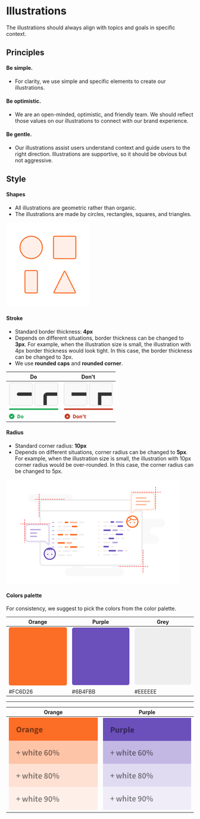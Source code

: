# Illustrations

The illustrations should always align with topics and goals in specific context.

## Principles

#### Be simple.
- For clarity, we use simple and specific elements to create our illustrations.

#### Be optimistic.
- We are an open-minded, optimistic, and friendly team. We should reflect those values on our illustrations to connect with our brand experience.

#### Be gentle.
- Our illustrations assist users understand context and guide users to the right direction. Illustrations are supportive, so it should be obvious but not aggressive. 


## Style

#### Shapes
- All illustrations are geometric rather than organic. 
- The illustrations are made by circles, rectangles, squares, and triangles. 

<img src="img/illustrations-geometric.png" width=224px alt="Example for geometric" />

#### Stroke
- Standard border thickness: **4px**
- Depends on different situations, border thickness can be changed to **3px**. For example, when the illustration size is small, the illustration with 4px border thickness would look tight. In this case, the border thickness can be changed to 3px.
- We use **rounded caps** and **rounded corner**.

| Do | Don't |
| -------- | -------- | 
| <img src="img/illustrations-caps-do.png" width= 133px alt="Do: caps and corner" /> | <img src="img/illustrations-caps-don't.png" width= 133px alt="Don't: caps and corner"/> |


#### Radius
- Standard corner radius: **10px**
- Depends on different situations, corner radius can be changed to **5px**. For example, when the illustration size is small, the illustration with 10px corner radius would be over-rounded. In this case, the corner radius can be changed to 5px.

<img src="img/illustrations-border-radius.png" width= 464px alt="Example for border radius"/> 

#### Colors palette

For consistency, we suggest to pick the colors from the color palette.

| Orange | Purple | Grey |
| -------- | -------- | -------- |
| <img src="img/illustrations-color-orange.png" width= 320 alt="Orange" /> | <img src="img/illustrations-color-purple.png" width= 320 alt="Purple" /> | <img src="img/illustrations-color-grey.png" width= 320 alt="Grey" /> |
| #FC6D26   | #6B4FBB | #EEEEEE |

---

| Orange | Purple |
| -------- | -------- | 
| <img src="img/illustrations-palette-oragne.png" width= 320 alt="Palette - Orange" /> | <img src="img/illustrations-palette-purple.png" width= 320 alt="Palette - Purple" /> | 


